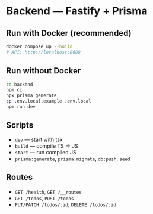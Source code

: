 # Backend — Fastify + Prisma

## Run with Docker (recommended)
```bash
docker compose up --build
# API: http://localhost:8080
```

## Run without Docker
```bash
cd backend
npm ci
npx prisma generate
cp .env.local.example .env.local
npm run dev
```

## Scripts
- `dev` — start with tsx
- `build` — compile TS → JS
- `start` — run compiled JS
- `prisma:generate`, `prisma:migrate`, `db:push`, `seed`

## Routes
- `GET /health`, `GET /__routes`
- `GET /todos`, `POST /todos`
- `PUT/PATCH /todos/:id`, `DELETE /todos/:id`
